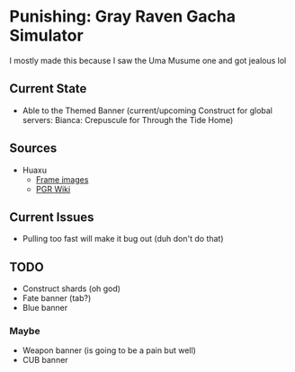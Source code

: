 # Punishing: Gray Raven Gacha Simulator
I mostly made this because I saw the Uma Musume one and got jealous lol

## Current State
- Able to the Themed Banner (current/upcoming Construct for global servers: Bianca: Crepuscule for Through the Tide Home)

## Sources
- Huaxu
  - [Frame images](https://assets.huaxu.app/browse/cn/image/role/?layout=grid)
  - [PGR Wiki](https://punishing-gray-raven.fandom.com/wiki/Punishing_Gray_Raven)

## Current Issues
- Pulling too fast will make it bug out (duh don't do that)

## TODO
- Construct shards (oh god)
- Fate banner (tab?)
- Blue banner

### Maybe
- Weapon banner (is going to be a pain but well)
- CUB banner